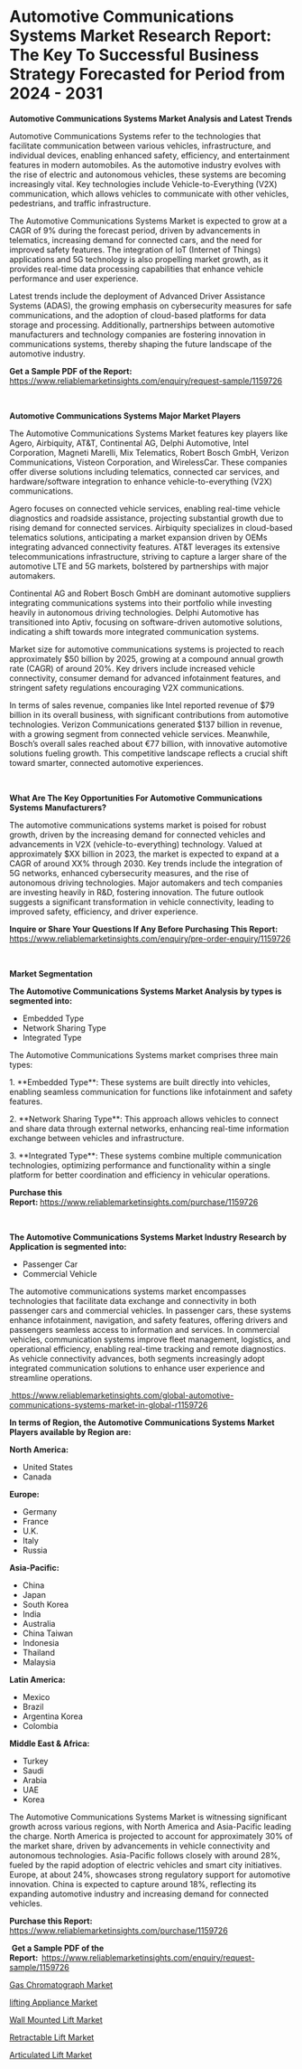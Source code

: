 <p><h1>Automotive Communications Systems Market Research Report: The Key To Successful Business Strategy Forecasted for Period from 2024 - 2031</h1></p><p><strong>Automotive Communications Systems Market Analysis and Latest Trends</strong></p>
<p><p>Automotive Communications Systems refer to the technologies that facilitate communication between various vehicles, infrastructure, and individual devices, enabling enhanced safety, efficiency, and entertainment features in modern automobiles. As the automotive industry evolves with the rise of electric and autonomous vehicles, these systems are becoming increasingly vital. Key technologies include Vehicle-to-Everything (V2X) communication, which allows vehicles to communicate with other vehicles, pedestrians, and traffic infrastructure.</p><p>The Automotive Communications Systems Market is expected to grow at a CAGR of 9% during the forecast period, driven by advancements in telematics, increasing demand for connected cars, and the need for improved safety features. The integration of IoT (Internet of Things) applications and 5G technology is also propelling market growth, as it provides real-time data processing capabilities that enhance vehicle performance and user experience.</p><p>Latest trends include the deployment of Advanced Driver Assistance Systems (ADAS), the growing emphasis on cybersecurity measures for safe communications, and the adoption of cloud-based platforms for data storage and processing. Additionally, partnerships between automotive manufacturers and technology companies are fostering innovation in communications systems, thereby shaping the future landscape of the automotive industry.</p></p>
<p><strong>Get a Sample PDF of the Report:&nbsp;</strong> <a href="https://www.reliablemarketinsights.com/enquiry/request-sample/1159726?utm_campaign=1579&utm_medium=2&utm_source=Github&utm_content=ia&utm_term=18102024&utm_id=automotive-communications-systems">https://www.reliablemarketinsights.com/enquiry/request-sample/1159726</a></p>
<p>&nbsp;</p>
<p><strong>Automotive Communications Systems Major Market Players</strong></p>
<p><p>The Automotive Communications Systems Market features key players like Agero, Airbiquity, AT&T, Continental AG, Delphi Automotive, Intel Corporation, Magneti Marelli, Mix Telematics, Robert Bosch GmbH, Verizon Communications, Visteon Corporation, and WirelessCar. These companies offer diverse solutions including telematics, connected car services, and hardware/software integration to enhance vehicle-to-everything (V2X) communications.</p><p>Agero focuses on connected vehicle services, enabling real-time vehicle diagnostics and roadside assistance, projecting substantial growth due to rising demand for connected services. Airbiquity specializes in cloud-based telematics solutions, anticipating a market expansion driven by OEMs integrating advanced connectivity features. AT&T leverages its extensive telecommunications infrastructure, striving to capture a larger share of the automotive LTE and 5G markets, bolstered by partnerships with major automakers.</p><p>Continental AG and Robert Bosch GmbH are dominant automotive suppliers integrating communications systems into their portfolio while investing heavily in autonomous driving technologies. Delphi Automotive has transitioned into Aptiv, focusing on software-driven automotive solutions, indicating a shift towards more integrated communication systems.</p><p>Market size for automotive communications systems is projected to reach approximately $50 billion by 2025, growing at a compound annual growth rate (CAGR) of around 20%. Key drivers include increased vehicle connectivity, consumer demand for advanced infotainment features, and stringent safety regulations encouraging V2X communications.</p><p>In terms of sales revenue, companies like Intel reported revenue of $79 billion in its overall business, with significant contributions from automotive technologies. Verizon Communications generated $137 billion in revenue, with a growing segment from connected vehicle services. Meanwhile, Bosch’s overall sales reached about €77 billion, with innovative automotive solutions fueling growth. This competitive landscape reflects a crucial shift toward smarter, connected automotive experiences.</p></p>
<p>&nbsp;</p>
<p><strong>What Are The Key Opportunities For Automotive Communications Systems Manufacturers?</strong></p>
<p><p>The automotive communications systems market is poised for robust growth, driven by the increasing demand for connected vehicles and advancements in V2X (vehicle-to-everything) technology. Valued at approximately $XX billion in 2023, the market is expected to expand at a CAGR of around XX% through 2030. Key trends include the integration of 5G networks, enhanced cybersecurity measures, and the rise of autonomous driving technologies. Major automakers and tech companies are investing heavily in R&D, fostering innovation. The future outlook suggests a significant transformation in vehicle connectivity, leading to improved safety, efficiency, and driver experience.</p></p>
<p><strong>Inquire or Share Your Questions If Any Before Purchasing This Report:</strong> <a href="https://www.reliablemarketinsights.com/enquiry/pre-order-enquiry/1159726?utm_campaign=1579&utm_medium=2&utm_source=Github&utm_content=ia&utm_term=18102024&utm_id=automotive-communications-systems">https://www.reliablemarketinsights.com/enquiry/pre-order-enquiry/1159726</a></p>
<p>&nbsp;</p>
<p><strong>Market Segmentation</strong></p>
<p><strong>The Automotive Communications Systems Market Analysis by types is segmented into:</strong></p>
<p><ul><li>Embedded Type</li><li>Network Sharing Type</li><li>Integrated Type</li></ul></p>
<p><p>The Automotive Communications Systems market comprises three main types: </p><p>1. **Embedded Type**: These systems are built directly into vehicles, enabling seamless communication for functions like infotainment and safety features.</p><p>2. **Network Sharing Type**: This approach allows vehicles to connect and share data through external networks, enhancing real-time information exchange between vehicles and infrastructure.</p><p>3. **Integrated Type**: These systems combine multiple communication technologies, optimizing performance and functionality within a single platform for better coordination and efficiency in vehicular operations.</p></p>
<p><strong>Purchase this Report:&nbsp;</strong><a href="https://www.reliablemarketinsights.com/purchase/1159726?utm_campaign=1579&utm_medium=2&utm_source=Github&utm_content=ia&utm_term=18102024&utm_id=automotive-communications-systems">https://www.reliablemarketinsights.com/purchase/1159726</a></p>
<p>&nbsp;</p>
<p><strong>The Automotive Communications Systems Market Industry Research by Application is segmented into:</strong></p>
<p><ul><li>Passenger Car</li><li>Commercial Vehicle</li></ul></p>
<p><p>The automotive communications systems market encompasses technologies that facilitate data exchange and connectivity in both passenger cars and commercial vehicles. In passenger cars, these systems enhance infotainment, navigation, and safety features, offering drivers and passengers seamless access to information and services. In commercial vehicles, communication systems improve fleet management, logistics, and operational efficiency, enabling real-time tracking and remote diagnostics. As vehicle connectivity advances, both segments increasingly adopt integrated communication solutions to enhance user experience and streamline operations.</p></p>
<p><a href="https://www.reliablemarketinsights.com/global-automotive-communications-systems-market-in-global-r1159726?utm_campaign=1579&utm_medium=2&utm_source=Github&utm_content=ia&utm_term=18102024&utm_id=automotive-communications-systems">&nbsp;https://www.reliablemarketinsights.com/global-automotive-communications-systems-market-in-global-r1159726</a></p>
<p><strong>In terms of Region, the Automotive Communications Systems Market Players available by Region are:</strong></p>
<p>
    <p> <strong> North America: </strong>
        <ul>
            <li>United States</li>
            <li>Canada</li>
        </ul>
        </p> 
    <p> <strong> Europe: </strong>
        <ul>
            <li>Germany</li>
            <li>France</li>
            <li>U.K.</li>
            <li>Italy</li>
            <li>Russia</li>
        </ul>
        </p> 
    <p> <strong> Asia-Pacific: </strong>
        <ul>
            <li>China</li>
            <li>Japan</li>
            <li>South Korea</li>
            <li>India</li>
            <li>Australia</li>
            <li>China Taiwan</li>
            <li>Indonesia</li>
            <li>Thailand</li>
            <li>Malaysia</li>
        </ul>
        </p> 
    <p> <strong> Latin America: </strong>
        <ul>
            <li>Mexico</li>
            <li>Brazil</li>
            <li>Argentina Korea</li>
            <li>Colombia</li>
        </ul>
        </p> 
    <p> <strong> Middle East & Africa: </strong>
        <ul>
            <li>Turkey</li>
            <li>Saudi</li>
            <li>Arabia</li>
            <li>UAE</li>
            <li>Korea</li>
        </ul>
    </p>
    </p>
<p><p>The Automotive Communications Systems Market is witnessing significant growth across various regions, with North America and Asia-Pacific leading the charge. North America is projected to account for approximately 30% of the market share, driven by advancements in vehicle connectivity and autonomous technologies. Asia-Pacific follows closely with around 28%, fueled by the rapid adoption of electric vehicles and smart city initiatives. Europe, at about 24%, showcases strong regulatory support for automotive innovation. China is expected to capture around 18%, reflecting its expanding automotive industry and increasing demand for connected vehicles.</p></p>
<p><strong>Purchase this Report: </strong><a href="https://www.reliablemarketinsights.com/purchase/1159726?utm_campaign=1579&utm_medium=2&utm_source=Github&utm_content=ia&utm_term=18102024&utm_id=automotive-communications-systems">https://www.reliablemarketinsights.com/purchase/1159726</a></p>
<p>&nbsp;<strong>Get a Sample PDF of the Report:&nbsp;&nbsp;</strong><a href="https://www.reliablemarketinsights.com/enquiry/request-sample/1159726?utm_campaign=1579&utm_medium=2&utm_source=Github&utm_content=ia&utm_term=18102024&utm_id=automotive-communications-systems">https://www.reliablemarketinsights.com/enquiry/request-sample/1159726</a></p>
<p><strong></strong></p>
<p><p><a href="https://www.linkedin.com/pulse/surfing-gas-chromatograph-wave-riding-market-currents-4qszf?utm_campaign=1579&utm_medium=2&utm_source=Github&utm_content=ia&utm_term=18102024&utm_id=automotive-communications-systems">Gas Chromatograph Market</a></p><p><a href="https://www.linkedin.com/pulse/future-trends-global-lifting-appliance-market-insights-analysis-8cbbf?utm_campaign=1579&utm_medium=2&utm_source=Github&utm_content=ia&utm_term=18102024&utm_id=automotive-communications-systems">lifting Appliance Market</a></p><p><a href="https://www.linkedin.com/pulse/global-wall-mounted-lift-market-landscape-future-trends-strategic-mrupf?utm_campaign=1579&utm_medium=2&utm_source=Github&utm_content=ia&utm_term=18102024&utm_id=automotive-communications-systems">Wall Mounted Lift Market</a></p><p><a href="https://www.linkedin.com/pulse/consumer-behavior-shifts-retractable-lift-market-demand-analysis-knklf?utm_campaign=1579&utm_medium=2&utm_source=Github&utm_content=ia&utm_term=18102024&utm_id=automotive-communications-systems">Retractable Lift Market</a></p><p><a href="https://www.linkedin.com/pulse/future-ready-strategic-insights-global-articulated-lift-market-ervuf?utm_campaign=1579&utm_medium=2&utm_source=Github&utm_content=ia&utm_term=18102024&utm_id=automotive-communications-systems">Articulated Lift Market</a></p></p>